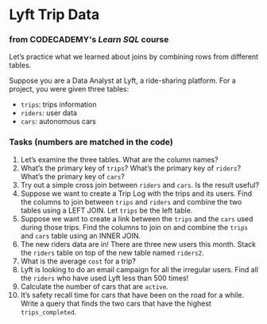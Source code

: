 # Lyft Trip Data
### from CODECADEMY's *Learn SQL* course

Let’s practice what we learned about joins by combining rows from different tables.

Suppose you are a Data Analyst at Lyft, a ride-sharing platform. For a project, you were given three tables:

- `trips`: trips information
- `riders`: user data
- `cars`: autonomous cars

### Tasks (numbers are matched in the code)

1. Let’s examine the three tables. What are the column names?
2. What’s the primary key of `trips`? What’s the primary key of `riders`? What’s the primary key of `cars`?
3. Try out a simple cross join between `riders` and `cars`. Is the result useful?
4. Suppose we want to create a Trip Log with the trips and its users. Find the columns to join between `trips` and `riders` and combine the two tables using a LEFT JOIN. Let `trips` be the left table.
5. Suppose we want to create a link between the `trips` and the `cars` used during those trips. Find the columns to join on and combine the `trips` and `cars` table using an INNER JOIN.
6. The new riders data are in! There are three new users this month. Stack the `riders` table on top of the new table named `riders2`.
7. What is the average `cost` for a trip?
8. Lyft is looking to do an email campaign for all the irregular users. Find all the `riders` who have used Lyft less than 500 times!
9. Calculate the number of cars that are `active`.
10. It’s safety recall time for cars that have been on the road for a while. Write a query that finds the two cars that have the highest `trips_completed`.
